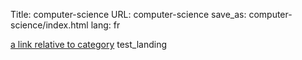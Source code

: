 Title: computer-science
URL: computer-science
save_as: computer-science/index.html
lang: fr

[a link relative to category](/computer-science/category)
test_landing